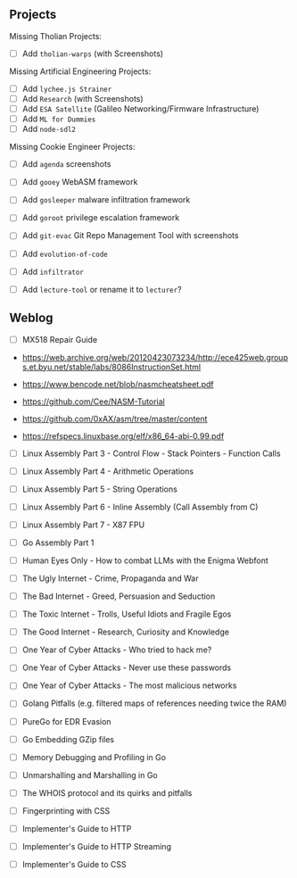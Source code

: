 
## Projects

Missing Tholian Projects:

- [ ] Add `tholian-warps` (with Screenshots)

Missing Artificial Engineering Projects:

- [ ] Add `lychee.js Strainer`
- [ ] Add `Research` (with Screenshots)
- [ ] Add `ESA Satellite` (Galileo Networking/Firmware Infrastructure)
- [ ] Add `ML for Dummies`
- [ ] Add `node-sdl2`

Missing Cookie Engineer Projects:

- [ ] Add `agenda` screenshots
- [ ] Add `gooey` WebASM framework
- [ ] Add `gosleeper` malware infiltration framework
- [ ] Add `goroot` privilege escalation framework
- [ ] Add `git-evac` Git Repo Management Tool with screenshots
- [ ] Add `evolution-of-code`
- [ ] Add `infiltrator`
- [ ] Add `lecture-tool` or rename it to `lecturer`?


## Weblog

- [ ] MX518 Repair Guide

- https://web.archive.org/web/20120423073234/http://ece425web.groups.et.byu.net/stable/labs/8086InstructionSet.html

- https://www.bencode.net/blob/nasmcheatsheet.pdf
- https://github.com/Cee/NASM-Tutorial
- https://github.com/0xAX/asm/tree/master/content
- https://refspecs.linuxbase.org/elf/x86_64-abi-0.99.pdf


- [ ] Linux Assembly Part 3 - Control Flow
      - Stack Pointers
      - Function Calls

- [ ] Linux Assembly Part 4 - Arithmetic Operations
- [ ] Linux Assembly Part 5 - String Operations
- [ ] Linux Assembly Part 6 - Inline Assembly (Call Assembly from C)
- [ ] Linux Assembly Part 7 - X87 FPU

- [ ] Go Assembly Part 1



- [ ] Human Eyes Only - How to combat LLMs with the Enigma Webfont
- [ ] The Ugly Internet - Crime, Propaganda and War
- [ ] The Bad Internet - Greed, Persuasion and Seduction
- [ ] The Toxic Internet - Trolls, Useful Idiots and Fragile Egos
- [ ] The Good Internet - Research, Curiosity and Knowledge
- [ ] One Year of Cyber Attacks - Who tried to hack me?
- [ ] One Year of Cyber Attacks - Never use these passwords
- [ ] One Year of Cyber Attacks - The most malicious networks
- [ ] Golang Pitfalls (e.g. filtered maps of references needing twice the RAM)
- [ ] PureGo for EDR Evasion
- [ ] Go Embedding GZip files
- [ ] Memory Debugging and Profiling in Go
- [ ] Unmarshalling and Marshalling in Go
- [ ] The WHOIS protocol and its quirks and pitfalls
- [ ] Fingerprinting with CSS
- [ ] Implementer's Guide to HTTP
- [ ] Implementer's Guide to HTTP Streaming
- [ ] Implementer's Guide to CSS

